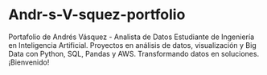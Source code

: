 # Andr-s-V-squez-portfolio
Portafolio de Andrés Vásquez - Analista de Datos Estudiante de Ingeniería en Inteligencia Artificial. Proyectos en análisis de datos, visualización y Big Data con Python, SQL, Pandas y AWS. Transformando datos en soluciones. ¡Bienvenido!
